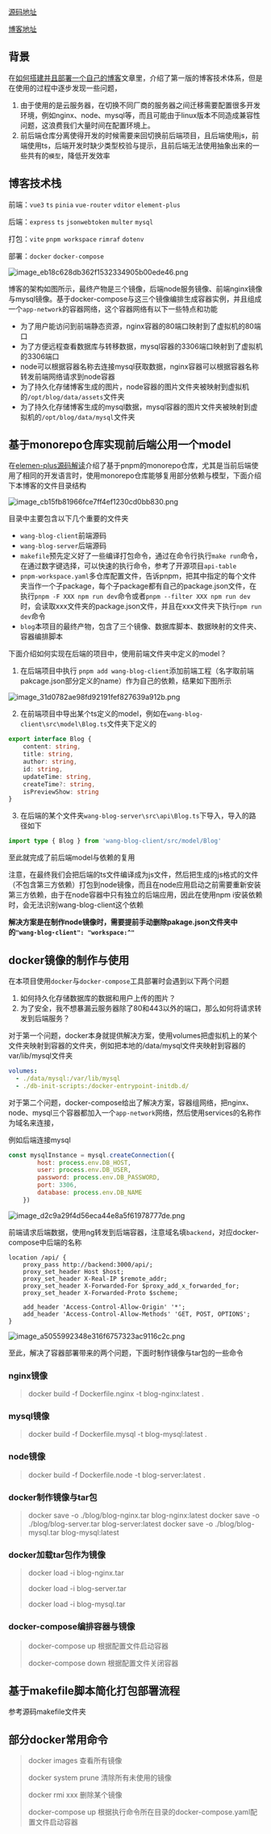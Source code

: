 [源码地址](https://github.com/shenjipo/blog)

[博客地址](http://101.133.143.249/Blog/#/Preview/PreviewBlog/5f35a915-01f0-4fe3-989f-6f6bcf4712b0)

## 背景

在[如何搭建并且部署一个自己的博客](http://101.133.143.249/Blog/#/Preview/PreviewBlog/997d5b4b-4e2a-43e5-b9ef-7eff375a1278)文章里，介绍了第一版的博客技术体系，但是在使用的过程中逐步发现一些问题，

1. 由于使用的是云服务器，在切换不同厂商的服务器之间迁移需要配置很多开发环境，例如nginx、node、mysql等，而且可能由于linux版本不同造成兼容性问题，这浪费我们大量时间在配置环境上。
2. 前后端仓库分离使得开发的时候需要来回切换前后端项目，且后端使用js，前端使用ts，后端开发时缺少类型校验与提示，且前后端无法使用抽象出来的一些共有的`模型`，降低开发效率

## 博客技术栈

前端：`vue3` `ts` `pinia` `vue-router` `vditor` `element-plus`

后端：`express` `ts` `jsonwebtoken` `multer` `mysql`

打包：`vite` `pnpm workspace` `rimraf` `dotenv`

部署：`docker` `docker-compose`

![image_eb18c628db362f1532334905b00ede46.png](http://101.133.143.249/blog-api/getImage/image_eb18c628db362f1532334905b00ede46.png)

博客的架构如图所示，最终产物是三个镜像，后端node服务镜像、前端nginx镜像与mysql镜像。基于docker-compose与这三个镜像编排生成容器实例，并且组成一个`app-network`的容器网络，这个容器网络有以下一些特点和功能

* 为了用户能访问到前端静态资源，nginx容器的80端口映射到了虚拟机的80端口
* 为了方便远程查看数据库与转移数据，mysql容器的3306端口映射到了虚拟机的3306端口
* node可以根据容器名称去连接mysql获取数据，nginx容器可以根据容器名称转发前端网络请求到node容器
* 为了持久化存储博客生成的图片，node容器的图片文件夹被映射到虚拟机的`/opt/blog/data/assets`文件夹
* 为了持久化存储博客生成的mysql数据，mysql容器的图片文件夹被映射到虚拟机的`/opt/blog/data/mysql`文件夹

## 基于monorepo仓库实现前后端公用一个model

在[elemen-plus源码解读](http://101.133.143.249/Blog/#/Preview/PreviewBlog/748549b5-dcce-4b09-a855-f4c1b5cbd74c)介绍了基于pnpm的monorepo仓库，尤其是当前后端使用了相同的开发语言时，使用monorepo仓库能够复用部分依赖与模型，下面介绍下本博客的文件目录结构

![image_cb15fb81966fce7ff4ef1230cd0bb830.png](http://101.133.143.249/blog-api/getImage/image_cb15fb81966fce7ff4ef1230cd0bb830.png)

目录中主要包含以下几个重要的文件夹

* `wang-blog-client`前端源码
* `wang-blog-server`后端源码
* `makefile`预先定义好了一些编译打包命令，通过在命令行执行`make run`命令，在通过数字键选择，可以快速的执行命令，参考了开源项目`api-table`
* `pnpm-workspace.yaml`多仓库配置文件，告诉pnpm，把其中指定的每个文件夹当作一个子package，每个子package都有自己的package.json文件，在执行`pnpm -F XXX npm run dev`命令或者`pnpm --filter XXX npm run dev`时，会读取xxx文件夹的package.json文件，并且在xxx文件夹下执行`npm run dev`命令
* `blog`本项目的最终产物，包含了三个镜像、数据库脚本、数据映射的文件夹、容器编排脚本

下面介绍如何实现在后端的项目中，使用前端文件夹中定义的model？

1. 在后端项目中执行 `pnpm add wang-blog-client`添加前端工程（名字取前端pakcage.json部分定义的name）作为自己的依赖，结果如下图所示

![image_31d0782ae98fd92191fef827639a912b.png](http://101.133.143.249/blog-api/getImage/image_31d0782ae98fd92191fef827639a912b.png)

2. 在前端项目中导出某个ts定义的model，例如在`wang-blog-client\src\model\Blog.ts`文件夹下定义的

```typescript
export interface Blog {
    content: string,
    title: string,
    author: string,
    id: string,
    updateTime: string,
    createTime?: string,
    isPreviewShow: string
}
```

3. 在后端的某个文件夹`wang-blog-server\src\api\Blog.ts`下导入，导入的路径如下

```typescript
import type { Blog } from 'wang-blog-client/src/model/Blog'
```

至此就完成了前后端model与依赖的复用

注意，在最终我们会把后端的ts文件编译成为js文件，然后把生成的js格式的文件（不包含第三方依赖）打包到node镜像，而且在node应用启动之前需要重新安装第三方依赖，由于在node容器中只有独立的后端应用，因此在使用npm i安装依赖时，会无法识别wang-blog-client这个依赖

**解决方案是在制作node镜像时，需要提前手动删除pakage.json文件夹中的`"wang-blog-client": "workspace:^"`**

## docker镜像的制作与使用

在本项目使用`docker`与`docker-compose`工具部署时会遇到以下两个问题

1. 如何持久化存储数据库的数据和用户上传的图片？
2. 为了安全，我不想暴漏云服务器除了80和443以外的端口，那么如何将请求转发到后端服务？

对于第一个问题，docker本身就提供解决方案，使用volumes把虚拟机上的某个文件夹映射到容器的文件夹，例如把本地的/data/mysql文件夹映射到容器的var/lib/mysql文件夹

```yaml
volumes:
  - ./data/mysql:/var/lib/mysql
  - ./db-init-scripts:/docker-entrypoint-initdb.d/
```

对于第二个问题，docker-compose给出了解决方案，容器组网络，把nginx、node、mysql三个容器都加入一个`app-network`网络，然后使用services的名称作为域名来连接，

例如后端连接mysql

```javascript
const mysqlInstance = mysql.createConnection({
        host: process.env.DB_HOST,
        user: process.env.DB_USER,
        password: process.env.DB_PASSWORD,
        port: 3306,
        database: process.env.DB_NAME
    })
```

![image_d2c9a29f4d56eca44e8a5f61978777de.png](http://101.133.143.249/blog-api/getImage/image_d2c9a29f4d56eca44e8a5f61978777de.png)

前端请求后端数据，使用ng转发到后端容器，注意域名填`backend`，对应docker-compose中后端的名称

```
location /api/ {  
    proxy_pass http://backend:3000/api/;   
    proxy_set_header Host $host;  
    proxy_set_header X-Real-IP $remote_addr;  
    proxy_set_header X-Forwarded-For $proxy_add_x_forwarded_for;  
    proxy_set_header X-Forwarded-Proto $scheme;  

    add_header 'Access-Control-Allow-Origin' '*';  
    add_header 'Access-Control-Allow-Methods' 'GET, POST, OPTIONS';  
}
```

![image_a5055992348e316f6757323ac9116c2c.png](http://101.133.143.249/blog-api/getImage/image_a5055992348e316f6757323ac9116c2c.png)

至此，解决了容器部署带来的两个问题，下面时制作镜像与tar包的一些命令

### nginx镜像

> docker build -f Dockerfile.nginx -t blog-nginx:latest .

### mysql镜像

> docker build -f Dockerfile.mysql -t blog-mysql:latest .

### node镜像

> docker build -f Dockerfile.node -t blog-server:latest .

### docker制作镜像与tar包

> docker save -o ./blog/blog-nginx.tar blog-nginx:latest
> docker save -o ./blog/blog-server.tar blog-server:latest
> docker save -o ./blog/blog-mysql.tar blog-mysql:latest

### docker加载tar包作为镜像

> docker load -i blog-nginx.tar
>
> docker load -i blog-server.tar
>
> docker load -i blog-mysql.tar

### docker-compose编排容器与镜像

> docker-compose up 根据配置文件启动容器
>
> docker-compose down 根据配置文件关闭容器

## 基于makefile脚本简化打包部署流程

参考源码makefile文件夹

## 部分docker常用命令

> docker images 查看所有镜像
>
> docker system prune 清除所有未使用的镜像
>
> docker rmi xxx 删除某个镜像
>
> docker-compose up 根据执行命令所在目录的docker-compose.yaml配置文件启动容器
